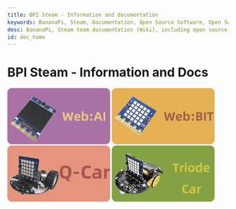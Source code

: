 ```yaml
---
title: BPI Steam - Information and documentation
keywords: BananaPi, Steam, Documentation, Open Source Software, Open Source Hardware, Banana Pi, AI, AIOT, Edge Computing, Face Recognition, Embedded AI, Q-Car, Triode-Car, WebAI, WebBit
desc: BananaPi, Steam team documentation (Wiki), including open source software and open source hardware information, AIOT information, etc.
id: doc_home
---
```



# BPI Steam - Information and Docs

[![](/static/image/WebAI.png)](/WebBit_doc/en/readme.md) [![](/static/image/WebBit.png)](/WebBit_doc/en/readme.md)
[![](/static/image/QCar.png)](/QCar/en/readme.md) [![](/static/image/TriodeCar.png)](/TriodeCar/en/readme.md)